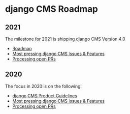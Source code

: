 # django CMS Roadmap

## 2021
The milestone for 2021 is shipping django CMS Version 4.0 
- [Roadmap](https://www.django-cms.org/en/roadmap/)
- [Most pressing django CMS Issues & Features](https://docs.google.com/spreadsheets/d/1gfI8IKz84u-YvE61eePCD-lAbn1haghOiqkvSdO-1yg/edit#gid=0)
- [Processing open PRs](https://docs.google.com/spreadsheets/d/1GqHqWUJSbjnVb7RNDS3f_o5CofJ6ialz67QZoey3yBU/edit#gid=0)

## 2020
The focus in 2020 is on the following:
- [django CMS Product Guidelines](https://docs.google.com/presentation/d/1axCv5HuMIIFzP1MNbwCUen7M0pEapxuXRMLEC70NXiU/)
- [Most pressing django CMS Issues & Features](https://docs.google.com/spreadsheets/d/1gfI8IKz84u-YvE61eePCD-lAbn1haghOiqkvSdO-1yg/edit#gid=0)
- [Processing open PRs](https://docs.google.com/spreadsheets/d/1GqHqWUJSbjnVb7RNDS3f_o5CofJ6ialz67QZoey3yBU/edit#gid=0)
